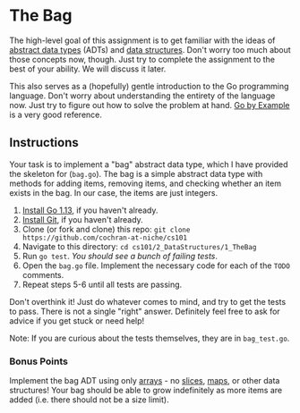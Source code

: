 # The Bag

The high-level goal of this assignment is to get familiar with the ideas of
[abstract data types](https://en.wikipedia.org/wiki/Abstract_data_type) (ADTs)
and [data structures](https://en.wikipedia.org/wiki/Data_structure). Don't worry
too much about those concepts now, though. Just try to complete the assignment
to the best of your ability. We will discuss it later.

This also serves as a (hopefully) gentle introduction to the Go programming
language. Don't worry about understanding the entirety of the language now. Just
try to figure out how to solve the problem at hand. [Go by
Example](https://gobyexample.com/) is a very good reference.

## Instructions

Your task is to implement a "bag" abstract data type, which I have provided the
skeleton for (`bag.go`). The bag is a simple abstract data type with methods for
adding items, removing items, and checking whether an item exists in the bag. In
our case, the items are just integers.

1. [Install Go 1.13](https://golang.org/doc/install), if you haven't already.
2. [Install Git](https://git-scm.com/book/en/v2/Getting-Started-Installing-Git),
   if you haven't already.
3. Clone (or fork and clone) this repo: `git clone https://github.com/cochran-at-niche/cs101`
4. Navigate to this directory: `cd cs101/2_DataStructures/1_TheBag`
5. Run `go test`. *You should see a bunch of failing tests*.
6. Open the `bag.go` file. Implement the necessary code for each of the `TODO` comments.
7. Repeat steps 5-6 until all tests are passing.

Don't overthink it! Just do whatever comes to mind, and try to get the tests to
pass. There is not a single "right" answer. Definitely feel free to ask for
advice if you get stuck or need help!

Note: If you are curious about the tests themselves, they are in `bag_test.go`.

### Bonus Points

Implement the bag ADT using only [arrays](https://gobyexample.com/arrays) - no
[slices](https://gobyexample.com/slices), [maps](https://gobyexample.com/maps),
or other data structures! Your bag should be able to grow indefinitely as more
items are added (i.e. there should not be a size limit).
